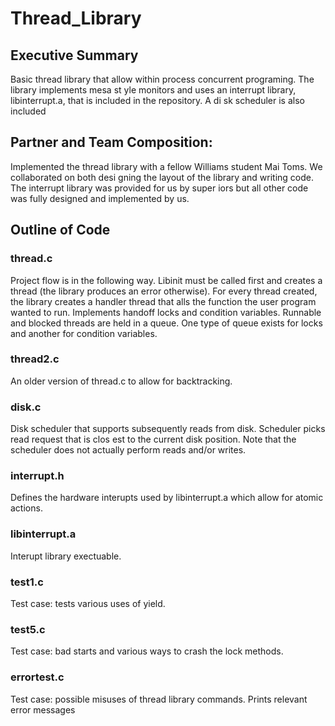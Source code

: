 # Thread_Library

## Executive Summary
Basic thread library that allow within process concurrent programing. The library implements mesa st
yle monitors and uses an interrupt library, libinterrupt.a, that is included in the repository. A di
sk scheduler is	 also included

## Partner and Team Composition:
Implemented the thread library with a fellow Williams student Mai Toms. We collaborated on both desi
gning the layout of the library and writing code. The interrupt library was provided for us by super
iors but all other code was fully designed and implemented by us.

## Outline of Code

### thread.c
Project	flow is	in the following way. Libinit must be called first and creates a thread (the library produces an error otherwise). For every thread created, the library creates a handler thread that 
alls the function the user program wanted to run. Implements handoff locks and condition variables. 
Runnable and blocked threads are held in a queue. One type of queue exists for locks and another for
condition variables.

### thread2.c
An older version of thread.c to allow for backtracking.

### disk.c
Disk scheduler that supports subsequently reads from disk. Scheduler picks read request that is clos
est to the current disk position. Note that the scheduler does not actually perform reads and/or writes.

### interrupt.h
Defines the hardware interupts used by libinterrupt.a which allow for atomic actions.

### libinterrupt.a
Interupt library exectuable.

### test1.c
Test case: tests various uses of yield.

### test5.c
Test case: bad starts and various ways to crash the lock methods.

### errortest.c
Test case: possible misuses of thread library commands. Prints relevant	error messages	